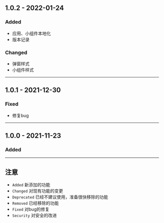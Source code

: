 ## 1.0.2 - 2022-01-24

### Added
- 应用、小组件本地化
- 版本记录

### Changed
- 弹窗样式
- 小组件样式


---

## 1.0.1 - 2021-12-30

### Fixed
- 修复bug

---

## 1.0.0 - 2021-11-23

### Added
---


## 注意

- `Added` 新添加的功能
- `Changed` 对现有功能的变更
- `Deprecated` 已经不建议使用，准备很快移除的功能
- `Removed` 已经移除的功能
- `Fixed` 对bug的修复
- `Security` 对安全的改进 
